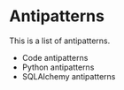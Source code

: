 Antipatterns
============

This is a list of antipatterns.

* Code antipatterns
* Python antipatterns
* SQLAlchemy antipatterns
